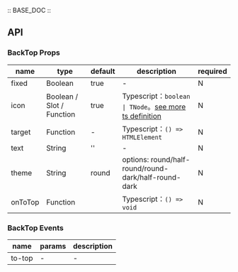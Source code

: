 :: BASE_DOC ::

## API


### BackTop Props

name | type | default | description | required
-- | -- | -- | -- | --
fixed | Boolean | true | \- | N
icon | Boolean / Slot / Function | true | Typescript：`boolean \| TNode`。[see more ts definition](https://github.com/Tencent/tdesign-mobile-vue/blob/develop/src/common.ts) | N
target | Function | - | Typescript：`() => HTMLElement` | N
text | String | '' | \- | N
theme | String | round | options: round/half-round/round-dark/half-round-dark | N
onToTop | Function |  | Typescript：`() => void`<br/> | N

### BackTop Events

name | params | description
-- | -- | --
to-top | \- | \-
